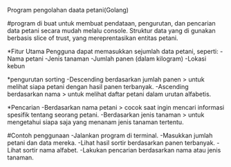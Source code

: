 Program pengolahan daata petani(Golang)

#program di buat untuk membuat pendataan, pengurutan, dan pencarian data petani secara mudah melalu console.
Struktur data yang di gunakan berbasis slice of trust, yang mereprentasikan entitas petani.

*Fitur Utama
Pengguna dapat memasukkan sejumlah data petani, seperti:
-Nama petani
-Jenis tanaman
-Jumlah panen (dalam kilogram)
-Lokasi kebun

*pengurutan sorting
-Descending berdasarkan jumlah panen > untuk melihat siapa petani dengan hasil panen terbanyak.
-Ascending berdasarkan nama > untuk melihat daftar petani dalam urutan alfabetis.

*Pencarian
-Berdasarkan nama petani > cocok saat ingin mencari informasi spesifik tentang seorang petani.
-Berdasarkan jenis tanaman > untuk mengetahui siapa saja yang menanam jenis tanaman tertentu.

#Contoh penggunaan
-Jalankan program di terminal.
-Masukkan jumlah petani dan data mereka.
-Lihat hasil sortir berdasarkan panen terbanyak.
-Lihat sortir nama alfabet.
-Lakukan pencarian berdasarkan nama atau jenis tanaman.
